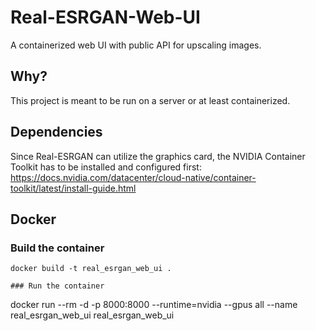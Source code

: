 # Real-ESRGAN-Web-UI

A containerized web UI with public API for upscaling images.

## Why?

This project is meant to be run on a server or at least containerized.

## Dependencies

Since Real-ESRGAN can utilize the graphics card, the NVIDIA Container Toolkit has to be installed and configured first:
https://docs.nvidia.com/datacenter/cloud-native/container-toolkit/latest/install-guide.html

## Docker

### Build the container
```
docker build -t real_esrgan_web_ui .
```

```
### Run the container
```
docker run --rm -d -p 8000:8000 --runtime=nvidia --gpus all --name real_esrgan_web_ui real_esrgan_web_ui
```
